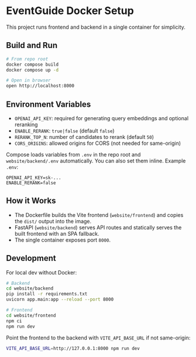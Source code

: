 # EventGuide Docker Setup

This project runs frontend and backend in a single container for simplicity.

## Build and Run

```bash
# From repo root
docker compose build
docker compose up -d

# Open in browser
open http://localhost:8000
```

## Environment Variables

- `OPENAI_API_KEY`: required for generating query embeddings and optional reranking
- `ENABLE_RERANK`: `true|false` (default `false`)
- `RERANK_TOP_N`: number of candidates to rerank (default `50`)
- `CORS_ORIGINS`: allowed origins for CORS (not needed for same-origin)

Compose loads variables from `.env` in the repo root and `website/backend/.env` automatically. You can also set them inline. Example `.env`:

```env
OPENAI_API_KEY=sk-...
ENABLE_RERANK=false
```

## How it Works

- The Dockerfile builds the Vite frontend (`website/frontend`) and copies the `dist/` output into the image.
- FastAPI (`website/backend`) serves API routes and statically serves the built frontend with an SPA fallback.
- The single container exposes port `8000`.

## Development

For local dev without Docker:

```bash
# Backend
cd website/backend
pip install -r requirements.txt
uvicorn app.main:app --reload --port 8000

# Frontend
cd website/frontend
npm ci
npm run dev
```

Point the frontend to the backend with `VITE_API_BASE_URL` if not same-origin:

```bash
VITE_API_BASE_URL=http://127.0.0.1:8000 npm run dev
```


